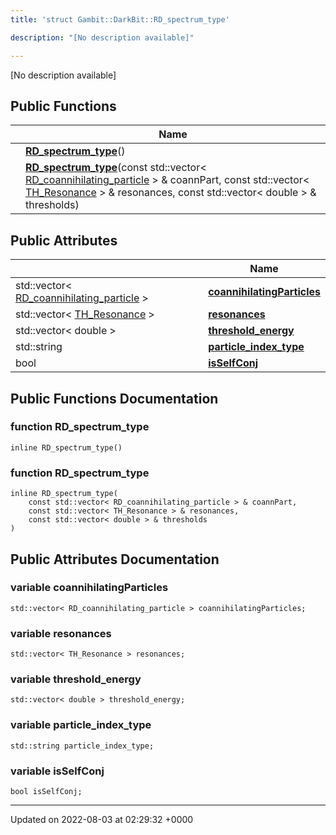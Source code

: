 ```yaml
---
title: 'struct Gambit::DarkBit::RD_spectrum_type'

description: "[No description available]"

---
```









[No description available]

## Public Functions

|                | Name           |
| -------------- | -------------- |
| | **[RD_spectrum_type](/documentation/code/main/classes/structgambit_1_1darkbit_1_1rd__spectrum__type/#function-rd-spectrum-type)**() |
| | **[RD_spectrum_type](/documentation/code/main/classes/structgambit_1_1darkbit_1_1rd__spectrum__type/#function-rd-spectrum-type)**(const std::vector< [RD_coannihilating_particle](/documentation/code/main/classes/structgambit_1_1darkbit_1_1rd__coannihilating__particle/) > & coannPart, const std::vector< [TH_Resonance](/documentation/code/main/classes/structgambit_1_1darkbit_1_1th__resonance/) > & resonances, const std::vector< double > & thresholds) |

## Public Attributes

|                | Name           |
| -------------- | -------------- |
| std::vector< [RD_coannihilating_particle](/documentation/code/main/classes/structgambit_1_1darkbit_1_1rd__coannihilating__particle/) > | **[coannihilatingParticles](/documentation/code/main/classes/structgambit_1_1darkbit_1_1rd__spectrum__type/#variable-coannihilatingparticles)**  |
| std::vector< [TH_Resonance](/documentation/code/main/classes/structgambit_1_1darkbit_1_1th__resonance/) > | **[resonances](/documentation/code/main/classes/structgambit_1_1darkbit_1_1rd__spectrum__type/#variable-resonances)**  |
| std::vector< double > | **[threshold_energy](/documentation/code/main/classes/structgambit_1_1darkbit_1_1rd__spectrum__type/#variable-threshold-energy)**  |
| std::string | **[particle_index_type](/documentation/code/main/classes/structgambit_1_1darkbit_1_1rd__spectrum__type/#variable-particle-index-type)**  |
| bool | **[isSelfConj](/documentation/code/main/classes/structgambit_1_1darkbit_1_1rd__spectrum__type/#variable-isselfconj)**  |

## Public Functions Documentation

### function RD_spectrum_type

```
inline RD_spectrum_type()
```


### function RD_spectrum_type

```
inline RD_spectrum_type(
    const std::vector< RD_coannihilating_particle > & coannPart,
    const std::vector< TH_Resonance > & resonances,
    const std::vector< double > & thresholds
)
```


## Public Attributes Documentation

### variable coannihilatingParticles

```
std::vector< RD_coannihilating_particle > coannihilatingParticles;
```


### variable resonances

```
std::vector< TH_Resonance > resonances;
```


### variable threshold_energy

```
std::vector< double > threshold_energy;
```


### variable particle_index_type

```
std::string particle_index_type;
```


### variable isSelfConj

```
bool isSelfConj;
```


-------------------------------

Updated on 2022-08-03 at 02:29:32 +0000